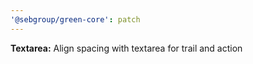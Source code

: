 ```yaml
---
'@sebgroup/green-core': patch
---
```


**Textarea:** Align spacing with textarea for trail and action
